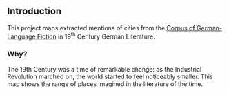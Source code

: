 ## Introduction
This project maps extracted mentions of cities from the [Corpus of German-Language Fiction](https://figshare.com/articles/Corpus_of_German-Language_Fiction_txt_/4524680) in 19<sup>th</sup> Century German Literature. 

### Why? 
The 19th Century was a time of remarkable change: as the Industrial Revolution marched on, the world started to feel noticeably smaller. This map shows the range of places imagined in the literature of the time.